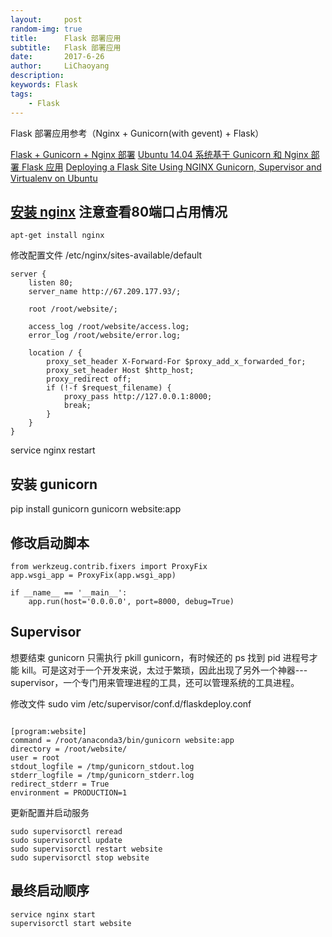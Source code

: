 ```yaml
---
layout:     post
random-img: true
title:      Flask 部署应用
subtitle:   Flask 部署应用
date:       2017-6-26
author:     LiChaoyang
description: 
keywords: Flask 
tags:
    - Flask
---
```



Flask 部署应用参考（Nginx + Gunicorn(with gevent) + Flask）

[Flask + Gunicorn + Nginx 部署][1]
[Ubuntu 14.04 系统基于 Gunicorn 和 Nginx 部署 Flask 应用][2]
[Deploying a Flask Site Using NGINX Gunicorn, Supervisor and Virtualenv on Ubuntu][3]



## [安装 nginx][4] 注意查看80端口占用情况

``` shell
apt-get install nginx
```
修改配置文件 /etc/nginx/sites-available/default

``` 
server {
    listen 80;
    server_name http://67.209.177.93/;

    root /root/website/;

    access_log /root/website/access.log;
    error_log /root/website/error.log;

    location / {
        proxy_set_header X-Forward-For $proxy_add_x_forwarded_for;
        proxy_set_header Host $http_host;
        proxy_redirect off;
        if (!-f $request_filename) {
            proxy_pass http://127.0.0.1:8000;
            break;
        }
    }
}
```
service nginx restart

## 安装 gunicorn
pip install gunicorn
gunicorn website:app

## 修改启动脚本

``` python?linenums
from werkzeug.contrib.fixers import ProxyFix
app.wsgi_app = ProxyFix(app.wsgi_app)

if __name__ == '__main__':
    app.run(host='0.0.0.0', port=8000, debug=True)
```


## Supervisor

想要结束 gunicorn 只需执行 pkill gunicorn，有时候还的 ps 找到 pid 进程号才能 kill。可是这对于一个开发来说，太过于繁琐，因此出现了另外一个神器---supervisor，一个专门用来管理进程的工具，还可以管理系统的工具进程。

修改文件 sudo vim  /etc/supervisor/conf.d/flaskdeploy.conf

``` shell?linenums

[program:website]
command = /root/anaconda3/bin/gunicorn website:app 
directory = /root/website/
user = root
stdout_logfile = /tmp/gunicorn_stdout.log
stderr_logfile = /tmp/gunicorn_stderr.log
redirect_stderr = True
environment = PRODUCTION=1
```

更新配置并启动服务
``` stylus
sudo supervisorctl reread
sudo supervisorctl update
sudo supervisorctl restart website
sudo supervisorctl stop website
```

## 最终启动顺序

``` stylus
service nginx start
supervisorctl start website
```


  [1]: http://www.cnblogs.com/Ray-liang/p/4837850.html
  [2]: http://www.68idc.cn/help/jiabenmake/python/20150119177818.html
  [3]: http://alexandersimoes.com/hints/2015/10/28/deploying-flask-with-nginx-gunicorn-supervisor-virtualenv-on-ubuntu.html
  [4]: http://nginx.org/en/linux_packages.html#stable